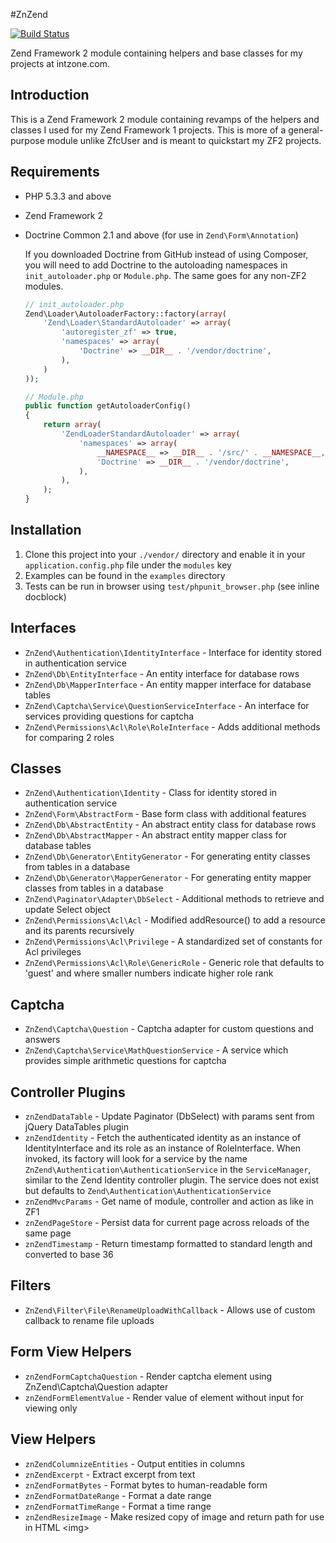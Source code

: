 #ZnZend

[![Build Status](https://secure.travis-ci.org/zionsg/ZnZend.png?branch=master)](https://travis-ci.org/zionsg/ZnZend)

Zend Framework 2 module containing helpers and base classes for my projects at intzone.com.

## Introduction

This is a Zend Framework 2 module containing revamps of the helpers and classes I used for my Zend Framework 1 projects.
This is more of a general-purpose module unlike ZfcUser and is meant to quickstart my ZF2 projects.

## Requirements

*   PHP 5.3.3 and above

*   Zend Framework 2

*   Doctrine Common 2.1 and above (for use in `Zend\Form\Annotation`)

    If you downloaded Doctrine from GitHub instead of using Composer, you will need to add Doctrine
    to the autoloading namespaces in `init_autoloader.php` or `Module.php`. The same goes for any non-ZF2 modules.
    ```php
    // init_autoloader.php
    Zend\Loader\AutoloaderFactory::factory(array(
        'Zend\Loader\StandardAutoloader' => array(
            'autoregister_zf' => true,
            'namespaces' => array(
                'Doctrine' => __DIR__ . '/vendor/doctrine',
            ),
        )
    ));

    // Module.php
    public function getAutoloaderConfig()
    {
        return array(
            'ZendLoaderStandardAutoloader' => array(
                'namespaces' => array(
                    __NAMESPACE__ => __DIR__ . '/src/' . __NAMESPACE__,
                    'Doctrine' => __DIR__ . '/vendor/doctrine',
                ),
            ),
        );
    }
    ```

## Installation

1. Clone this project into your `./vendor/` directory and enable it in your
   `application.config.php` file under the `modules` key
2. Examples can be found in the `examples` directory
3. Tests can be run in browser using `test/phpunit_browser.php` (see inline docblock)

## Interfaces
* `ZnZend\Authentication\IdentityInterface` - Interface for identity stored in authentication service
* `ZnZend\Db\EntityInterface` - An entity interface for database rows
* `ZnZend\Db\MapperInterface` - An entity mapper interface for database tables
* `ZnZend\Captcha\Service\QuestionServiceInterface` - An interface for services providing questions for captcha
* `ZnZend\Permissions\Acl\Role\RoleInterface` - Adds additional methods for comparing 2 roles

## Classes
* `ZnZend\Authentication\Identity` - Class for identity stored in authentication service
* `ZnZend\Form\AbstractForm` - Base form class with additional features
* `ZnZend\Db\AbstractEntity` - An abstract entity class for database rows
* `ZnZend\Db\AbstractMapper` - An abstract entity mapper class for database tables
* `ZnZend\Db\Generator\EntityGenerator` - For generating entity classes from tables in a database
* `ZnZend\Db\Generator\MapperGenerator` - For generating entity mapper classes from tables in a database
* `ZnZend\Paginator\Adapter\DbSelect` - Additional methods to retrieve and update Select object
* `ZnZend\Permissions\Acl\Acl` - Modified addResource() to add a resource and its parents recursively
* `ZnZend\Permissions\Acl\Privilege` - A standardized set of constants for Acl privileges
* `ZnZend\Permissions\Acl\Role\GenericRole` - Generic role that defaults to 'guest'
                                              and where smaller numbers indicate higher role rank

## Captcha
* `ZnZend\Captcha\Question` - Captcha adapter for custom questions and answers
* `ZnZend\Captcha\Service\MathQuestionService` - A service which provides simple arithmetic questions for captcha

## Controller Plugins
* `znZendDataTable` - Update Paginator (DbSelect) with params sent from jQuery DataTables plugin
* `znZendIdentity`  - Fetch the authenticated identity as an instance of IdentityInterface
                      and its role as an instance of RoleInterface. When invoked, its factory will look for a service
                      by the name `ZnZend\Authentication\AuthenticationService` in the `ServiceManager`, similar
                      to the Zend Identity controller plugin. The service does not exist but defaults to
                      `Zend\Authentication\AuthenticationService`
* `znZendMvcParams` - Get name of module, controller and action as like in ZF1
* `znZendPageStore` - Persist data for current page across reloads of the same page
* `znZendTimestamp` - Return timestamp formatted to standard length and converted to base 36

## Filters
* `ZnZend\Filter\File\RenameUploadWithCallback` - Allows use of custom callback to rename file uploads

## Form View Helpers
* `znZendFormCaptchaQuestion` - Render captcha element using ZnZend\Captcha\Question adapter
* `znZendFormElementValue` - Render value of element without input for viewing only

## View Helpers
* `znZendColumnizeEntities` - Output entities in columns
* `znZendExcerpt` - Extract excerpt from text
* `znZendFormatBytes` - Format bytes to human-readable form
* `znZendFormatDateRange` - Format a date range
* `znZendFormatTimeRange` - Format a time range
* `znZendResizeImage` - Make resized copy of image and return path for use in HTML &lt;img&gt;
